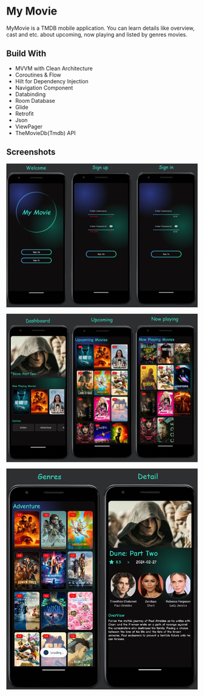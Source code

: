 # My Movie

MyMovie is a TMDB mobile application. You can learn details like overview, cast and etc. about upcoming, now playing and listed by genres movies.


## Build With

- MVVM with Clean Architecture
- Coroutines & Flow
- Hilt for Dependency Injection
- Navigation Component
- Databinding
- Room Database
- Glide
- Retrofit
- Json
- ViewPager
- TheMovieDb(Tmdb) API


## Screenshots

![](https://github.com/hakangktrk/MyMovie/blob/master/Screenshots/screenshots1.png)

![](https://github.com/hakangktrk/MyMovie/blob/master/Screenshots/Screenshots2.png)

![](https://github.com/hakangktrk/MyMovie/blob/master/Screenshots/Screenshots3.png)
